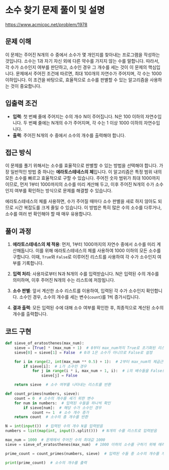 # 소수 찾기 문제 풀이 및 설명

https://www.acmicpc.net/problem/1978

## 문제 이해

이 문제는 주어진 N개의 수 중에서 소수가 몇 개인지를 찾아내는 프로그램을 작성하는 것입니다. 소수는 1과 자기 자신 외에 다른 약수를 가지지 않는 수를 말합니다. 따라서, 각 수가 소수인지 여부를 판단하고, 소수인 경우 그 개수를 세는 것이 이 문제의 핵심입니다. 문제에서 주어진 조건에 따르면, 최대 100개의 자연수가 주어지며, 각 수는 1000 이하입니다. 이 조건을 바탕으로, 효율적으로 소수를 판별할 수 있는 알고리즘을 사용하는 것이 중요합니다.

## 입출력 조건

- **입력**: 첫 번째 줄에 주어지는 수의 개수 N이 주어집니다. N은 100 이하의 자연수입니다. 두 번째 줄에는 N개의 수가 주어지며, 각 수는 1 이상 1000 이하의 자연수입니다.
- **출력**: 주어진 N개의 수 중에서 소수의 개수를 출력해야 합니다.

## 접근 방식

이 문제를 풀기 위해서는 소수를 효율적으로 판별할 수 있는 방법을 선택해야 합니다. 가장 일반적인 방법 중 하나는 **에라토스테네스의 체**입니다. 이 알고리즘은 특정 범위 내의 모든 소수를 빠르고 효율적으로 구할 수 있습니다. 주어진 숫자 범위가 최대 1000까지이므로, 먼저 1부터 1000까지의 소수를 미리 계산해 두고, 이후 주어진 N개의 수가 소수인지 여부를 확인하는 방식으로 문제를 해결할 수 있습니다.

에라토스테네스의 체를 사용하면, 수가 주어질 때마다 소수 판별을 새로 하지 않아도 되므로 시간 복잡도를 크게 줄일 수 있습니다. 이 방법은 특히 많은 수의 소수를 다루거나, 소수를 여러 번 확인해야 할 때 매우 유용합니다.

## 풀이 과정

1. **에라토스테네스의 체 적용**: 먼저, 1부터 1000까지의 자연수 중에서 소수를 미리 계산해둡니다. 이를 위해 에라토스테네스의 체를 사용하여 1000 이하의 모든 소수를 구합니다. 이때, `True`와 `False`로 이루어진 리스트를 사용하여 각 수가 소수인지 여부를 기록합니다.

2. **입력 처리**: 사용자로부터 N과 N개의 수를 입력받습니다. N은 입력된 수의 개수를 의미하며, 이후 주어진 N개의 수는 리스트에 저장됩니다.

3. **소수 판별**: 앞서 계산한 소수 리스트를 이용하여, 입력된 각 수가 소수인지 확인합니다. 소수인 경우, 소수의 개수를 세는 변수(`count`)를 1씩 증가시킵니다.

4. **결과 출력**: 모든 입력된 수에 대해 소수 여부를 확인한 후, 최종적으로 계산된 소수의 개수를 출력합니다.

## 코드 구현

```python
def sieve_of_eratosthenes(max_num):
    sieve = [True] * (max_num + 1)  # 0부터 max_num까지 True로 초기화된 리스트를 생성 (모든 수를 소수로 가정)
    sieve[0] = sieve[1] = False  # 0과 1은 소수가 아니므로 False로 설정

    for i in range(2, int(max_num ** 0.5) + 1):  # 2부터 max_num의 제곱근까지 반복
        if sieve[i]:  # i가 소수인 경우
            for j in range(i * i, max_num + 1, i):  # i의 배수들을 False로 설정
                sieve[j] = False

    return sieve  # 소수 여부를 나타내는 리스트를 반환

def count_primes(numbers, sieve):
    count = 0  # 소수의 개수를 세기 위한 변수
    for num in numbers:  # 입력된 수들을 하나씩 확인
        if sieve[num]:  # 해당 수가 소수인 경우
            count += 1  # 소수 개수 증가
    return count  # 소수의 총 개수를 반환

N = int(input())  # 입력된 수의 개수 N을 입력받음
numbers = list(map(int, input().split()))  # N개의 수를 리스트로 입력받음

max_num = 1000  # 문제에서 주어진 수의 최대값 1000
sieve = sieve_of_eratosthenes(max_num)  # 1000 이하의 소수를 구하기 위해 에라토스테네스의 체를 사용

prime_count = count_primes(numbers, sieve)  # 입력된 수들 중 소수의 개수를 계산

print(prime_count)  # 소수의 개수를 출력
```
